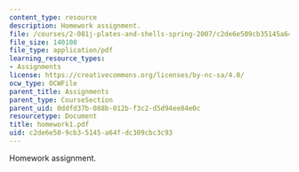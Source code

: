 ```yaml
---
content_type: resource
description: Homework assignment.
file: /courses/2-081j-plates-and-shells-spring-2007/c2de6e509cb35145a64fdc309cbc3c93_homework1.pdf
file_size: 140108
file_type: application/pdf
learning_resource_types:
- Assignments
license: https://creativecommons.org/licenses/by-nc-sa/4.0/
ocw_type: OCWFile
parent_title: Assignments
parent_type: CourseSection
parent_uid: 0ddfd37b-088b-012b-f3c2-d5d94ee84e0c
resourcetype: Document
title: homework1.pdf
uid: c2de6e50-9cb3-5145-a64f-dc309cbc3c93
---
```

Homework assignment.
